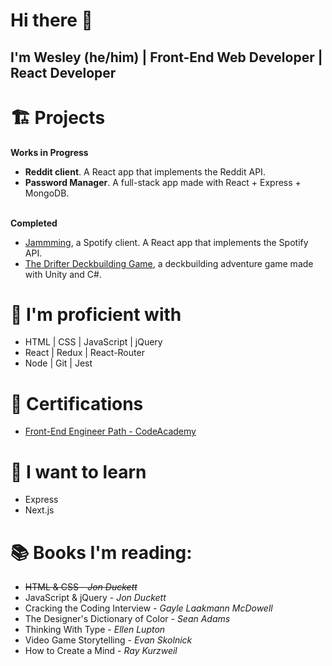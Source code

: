 # Hi there 👋
## I'm Wesley (he/him) | Front-End Web Developer | React Developer

# 🏗️ Projects

**Works in Progress**
- **Reddit client**. A React app that implements the Reddit API.
- **Password Manager**. A full-stack app made with React + Express + MongoDB.<br><br>

**Completed**
- [Jammming](https://github.com/Wes-Coburn/jammming), a Spotify client. A React app that implements the Spotify API.
- [The Drifter Deckbuilding Game](https://github.com/Wes-Coburn/Drifter-Deckbuilding-Game), a deckbuilding adventure game made with Unity and C#.

# 💪 I'm proficient with
- HTML | CSS | JavaScript | jQuery
- React | Redux | React-Router
- Node | Git | Jest

# 📜 Certifications

- [Front-End Engineer Path - CodeAcademy](https://www.codecademy.com/profiles/Wes-Coburn/certificates/2682884a0719474f96407efe432fdd87)

# 🌠 I want to learn
- Express
- Next.js

# 📚 Books I'm reading:
- ~~HTML & CSS - _Jon Duckett_~~
- JavaScript & jQuery - _Jon Duckett_
- Cracking the Coding Interview - _Gayle Laakmann McDowell_
- The Designer's Dictionary of Color - _Sean Adams_
- Thinking With Type - _Ellen Lupton_
- Video Game Storytelling - _Evan Skolnick_
- How to Create a Mind - _Ray Kurzweil_
